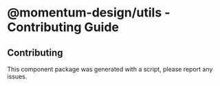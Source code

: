 # @momentum-design/utils - Contributing Guide

## Contributing

This component package was generated with a script, please report any issues.
